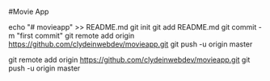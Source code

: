 #Movie App

echo "# movieapp" >> README.md
git init
git add README.md
git commit -m "first commit"
git remote add origin https://github.com/clydeinwebdev/movieapp.git
git push -u origin master

git remote add origin https://github.com/clydeinwebdev/movieapp.git
git push -u origin master